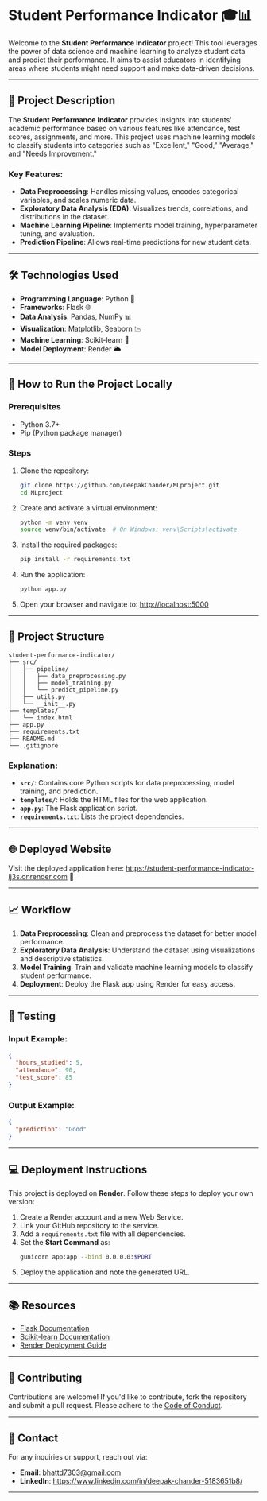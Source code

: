 # Student Performance Indicator 🎓📊

Welcome to the **Student Performance Indicator** project! This tool leverages the power of data science and machine learning to analyze student data and predict their performance. It aims to assist educators in identifying areas where students might need support and make data-driven decisions.

---

## 📝 Project Description

The **Student Performance Indicator** provides insights into students' academic performance based on various features like attendance, test scores, assignments, and more. This project uses machine learning models to classify students into categories such as "Excellent," "Good," "Average," and "Needs Improvement."

### Key Features:
- **Data Preprocessing**: Handles missing values, encodes categorical variables, and scales numeric data.
- **Exploratory Data Analysis (EDA)**: Visualizes trends, correlations, and distributions in the dataset.
- **Machine Learning Pipeline**: Implements model training, hyperparameter tuning, and evaluation.
- **Prediction Pipeline**: Allows real-time predictions for new student data.

---

## 🛠️ Technologies Used

- **Programming Language**: Python 🐍
- **Frameworks**: Flask 🌐
- **Data Analysis**: Pandas, NumPy 📊
- **Visualization**: Matplotlib, Seaborn 📉
- **Machine Learning**: Scikit-learn 🤖
- **Model Deployment**: Render 🌥️

---

## 🚀 How to Run the Project Locally

### Prerequisites
- Python 3.7+
- Pip (Python package manager)

### Steps
1. Clone the repository:
   ```bash
   git clone https://github.com/DeepakChander/MLproject.git
   cd MLproject
   ```

2. Create and activate a virtual environment:
   ```bash
   python -m venv venv
   source venv/bin/activate  # On Windows: venv\Scripts\activate
   ```

3. Install the required packages:
   ```bash
   pip install -r requirements.txt
   ```

4. Run the application:
   ```bash
   python app.py
   ```

5. Open your browser and navigate to:
   [http://localhost:5000](http://localhost:5000)

---

## 📂 Project Structure

```plaintext
student-performance-indicator/
├── src/
│   ├── pipeline/
│   │   ├── data_preprocessing.py
│   │   ├── model_training.py
│   │   └── predict_pipeline.py
│   ├── utils.py
│   └── __init__.py
├── templates/
│   └── index.html
├── app.py
├── requirements.txt
├── README.md
└── .gitignore
```

### Explanation:
- **`src/`**: Contains core Python scripts for data preprocessing, model training, and prediction.
- **`templates/`**: Holds the HTML files for the web application.
- **`app.py`**: The Flask application script.
- **`requirements.txt`**: Lists the project dependencies.

---

## 🌐 Deployed Website

Visit the deployed application here: https://student-performance-indicator-ij3s.onrender.com 🌟

---

## 📈 Workflow

1. **Data Preprocessing**: Clean and preprocess the dataset for better model performance.
2. **Exploratory Data Analysis**: Understand the dataset using visualizations and descriptive statistics.
3. **Model Training**: Train and validate machine learning models to classify student performance.
4. **Deployment**: Deploy the Flask app using Render for easy access.

---

## 🧪 Testing

### Input Example:
```json
{
  "hours_studied": 5,
  "attendance": 90,
  "test_score": 85
}
```

### Output Example:
```json
{
  "prediction": "Good"
}
```

---

## 💻 Deployment Instructions

This project is deployed on **Render**. Follow these steps to deploy your own version:

1. Create a Render account and a new Web Service.
2. Link your GitHub repository to the service.
3. Add a `requirements.txt` file with all dependencies.
4. Set the **Start Command** as:
   ```bash
   gunicorn app:app --bind 0.0.0.0:$PORT
   ```
5. Deploy the application and note the generated URL.

---

## 📚 Resources

- [Flask Documentation](https://flask.palletsprojects.com/)
- [Scikit-learn Documentation](https://scikit-learn.org/)
- [Render Deployment Guide](https://render.com/docs)

---

## 🤝 Contributing

Contributions are welcome! If you'd like to contribute, fork the repository and submit a pull request. Please adhere to the [Code of Conduct](CODE_OF_CONDUCT.md).

---

## 📧 Contact

For any inquiries or support, reach out via:
- **Email**: bhattd7303@gmail.com
- **LinkedIn**: https://www.linkedin.com/in/deepak-chander-5183651b8/

---
